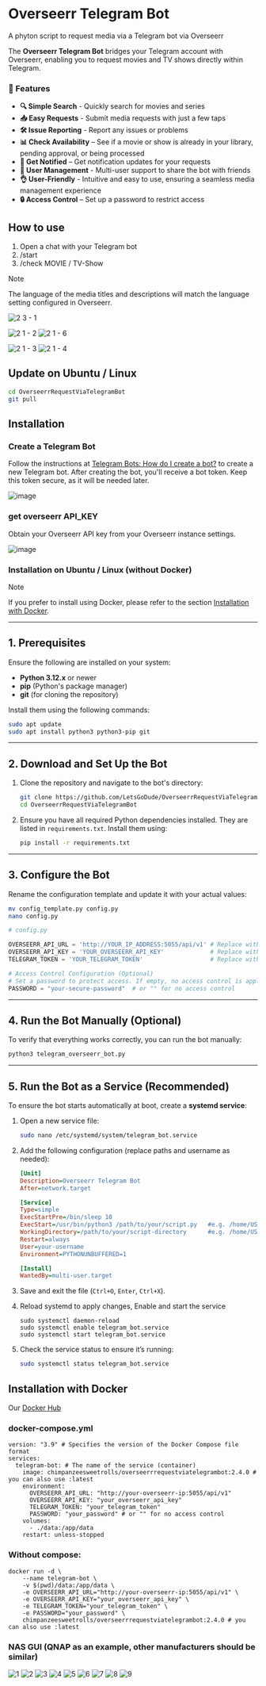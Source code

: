 # Overseerr Telegram Bot
A phyton script to request media via a Telegram bot via Overseerr

The **Overseerr Telegram Bot** bridges your Telegram account with Overseerr, enabling you to request movies and TV shows directly within Telegram.

### 🌟 Features

- **🔍 Simple Search** - Quickly search for movies and series
- **📥 Easy Requests** - Submit media requests with just a few taps
- **🛠 Issue Reporting** - Report any issues or problems
- **📊 Check Availability** – See if a movie or show is already in your library, pending approval, or being processed
- **🔔 Get Notified** – Get notification updates for your requests 
- **👥 User Management** - Multi-user support to share the bot with friends
- **👌 User-Friendly** - Intuitive and easy to use, ensuring a seamless media management experience
- **🔒 Access Control** – Set up a password to restrict access


## How to use
1. Open a chat with your Telegram bot
2. /start
3. /check MOVIE / TV-Show

> [!Note]
> The language of the media titles and descriptions will match the language setting configured in Overseerr.


![2 3 - 1](https://github.com/user-attachments/assets/a2191778-0b33-4de7-841d-7f7b4c53bf4d)

![2 1 - 2](https://github.com/user-attachments/assets/edb2c57a-6983-4b9a-8ed5-e9acacf3e143)
![2 1 - 6](https://github.com/user-attachments/assets/26f41f63-0a9d-4845-b0b2-61ffcba799bb)

![2 1 - 3](https://github.com/user-attachments/assets/4059e277-c608-44df-8c79-71df1ccb3b0f)
![2 1 - 4](https://github.com/user-attachments/assets/000d286f-b0ac-4ebe-b6bb-9b66fa619da8)


## Update on Ubuntu / Linux
```bash
cd OverseerrRequestViaTelegramBot
git pull
```

## Installation

### Create a Telegram Bot

Follow the instructions at [Telegram Bots: How do I create a bot?](https://core.telegram.org/bots#how-do-i-create-a-bot) to create a new Telegram bot. After creating the bot, you'll receive a bot token. Keep this token secure, as it will be needed later.

![image](https://github.com/user-attachments/assets/1a034159-2ba2-4573-948e-b4c643b87fa7)


### get overseerr API_KEY
Obtain your Overseerr API key from your Overseerr instance settings.

![image](https://github.com/user-attachments/assets/b612cfc3-baa9-49ad-96e2-4de8f9ebecde)



### Installation on Ubuntu / Linux (without Docker)

> [!Note]
> If you prefer to install using Docker, please refer to the section [Installation with Docker](#installation-with-docker).  

---

## 1. Prerequisites

Ensure the following are installed on your system:

- **Python 3.12.x** or newer  
- **pip** (Python's package manager)  
- **git** (for cloning the repository)

Install them using the following commands:

```bash
sudo apt update
sudo apt install python3 python3-pip git
```

---

## 2. Download and Set Up the Bot

1. Clone the repository and navigate to the bot's directory:

    ```bash
    git clone https://github.com/LetsGoDude/OverseerrRequestViaTelegramBot.git
    cd OverseerrRequestViaTelegramBot
    ```

2. Ensure you have all required Python dependencies installed. They are listed in `requirements.txt`. Install them using:

    ```bash
    pip install -r requirements.txt
    ```

---

## 3. Configure the Bot

Rename the configuration template and update it with your actual values:

```bash
mv config_template.py config.py
nano config.py
```


``` python
# config.py

OVERSEERR_API_URL = 'http://YOUR_IP_ADDRESS:5055/api/v1' # Replace with your Overseerr URL
OVERSEERR_API_KEY = 'YOUR_OVERSEERR_API_KEY'             # Replace with your API key
TELEGRAM_TOKEN = 'YOUR_TELEGRAM_TOKEN'                   # Replace with your Telegram bot token

# Access Control Configuration (Optional)
# Set a password to protect access. If empty, no access control is applied.
PASSWORD = "your-secure-password"  # or "" for no access control
```

---

## 4. Run the Bot Manually (Optional)

To verify that everything works correctly, you can run the bot manually:

```bash
python3 telegram_overseerr_bot.py
```

---

## 5. Run the Bot as a Service (Recommended)

To ensure the bot starts automatically at boot, create a **systemd service**:

1. Open a new service file:

	```bash
	sudo nano /etc/systemd/system/telegram_bot.service
	```

2. Add the following configuration (replace paths and username as needed):

	```ini
	[Unit]
	Description=Overseerr Telegram Bot
	After=network.target
	
	[Service]
	Type=simple
	ExecStartPre=/bin/sleep 10
	ExecStart=/usr/bin/python3 /path/to/your/script.py   #e.g. /home/USERNAME/OverseerrRequestViaTelegramBot/telegram_overseerr_bot.py
	WorkingDirectory=/path/to/your/script-directory      #e.g. /home/USERNAME/OverseerrRequestViaTelegramBot
	Restart=always
	User=your-username
	Environment=PYTHONUNBUFFERED=1
	
	[Install]
	WantedBy=multi-user.target
	
	```

3. Save and exit the file (`Ctrl+O`, `Enter`, `Ctrl+X`).
4. Reload systemd to apply changes, Enable and start the service

	```
	sudo systemctl daemon-reload
	sudo systemctl enable telegram_bot.service
	sudo systemctl start telegram_bot.service
	```

6. Check the service status to ensure it’s running:

	```bash
	sudo systemctl status telegram_bot.service
	```

## Installation with Docker

Our [Docker Hub](https://hub.docker.com/repository/docker/chimpanzeesweetrolls/overseerrrequestviatelegrambot/general)

### docker-compose.yml
```
version: "3.9" # Specifies the version of the Docker Compose file format
services:
  telegram-bot: # The name of the service (container)
	image: chimpanzeesweetrolls/overseerrrequestviatelegrambot:2.4.0 # you can also use :latest
	environment:
	  OVERSEERR_API_URL: "http://your-overseerr-ip:5055/api/v1"
	  OVERSEERR_API_KEY: "your_overseerr_api_key"
	  TELEGRAM_TOKEN: "your_telegram_token"
	  PASSWORD: "your_password" # or "" for no access control
	volumes:
	  - ./data:/app/data
	restart: unless-stopped
```

### Without compose:
```
docker run -d \
    --name telegram-bot \
    -v $(pwd)/data:/app/data \ 
    -e OVERSEERR_API_URL="http://your-overseerr-ip:5055/api/v1" \ 
    -e OVERSEERR_API_KEY="your_overseerr_api_key" \ 
    -e TELEGRAM_TOKEN="your_telegram_token" \ 
    -e PASSWORD="your_password" \
    chimpanzeesweetrolls/overseerrrequestviatelegrambot:2.4.0 # you can also use :latest
```

### NAS GUI (QNAP as an example, other manufacturers should be similar)

![1](https://github.com/user-attachments/assets/2fa3d40f-5be4-45b7-b61c-b3b8645340a4)
![2](https://github.com/user-attachments/assets/79601018-ed27-41b9-87e1-69a5b9cd0f1b)
![3](https://github.com/user-attachments/assets/9528cec9-a2e8-4e44-a710-39e002fa084b)
![4](https://github.com/user-attachments/assets/88979017-e7a0-4877-b288-6044e52e2352)
![5](https://github.com/user-attachments/assets/612827f4-50c1-4ac8-8819-a083906eaa82)
![6](https://github.com/user-attachments/assets/35330e3d-a9a6-484a-9fda-3edb36aa59d9)
![7](https://github.com/user-attachments/assets/a35b5b52-b1ef-48dd-973d-3292c348a0ca)
![8](https://github.com/user-attachments/assets/b9d5a621-28f4-43d5-b78c-73178fe883fe)
![9](https://github.com/user-attachments/assets/dd2c98bc-7028-49b5-aa19-33e0d8c13939)


